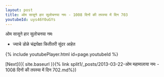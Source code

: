```yaml
---
layout: post
title: ओम सासूने हार सुलोचनया नमः - 1008 दिनों की तपस्या में दिन 703
youtubeId: uys46Y0uGYs
---
```

 
 
 ओम सासूने हार सुलोचनया नमः  
 
 -  ज्याचे डोळे चंद्रापेक्षा कितीतरी सुंदर आहेत 
 
  
 
  
 
 
 
 
 
 


{% include youtubePlayer.html id=page.youtubeId %}
 
[Next]({{ site.baseurl }}{% link  split1/_posts/2013-03-22-ओम महामालाया नमः - 1008 दिनों की तपस्या में दिन 702.md%})
 
